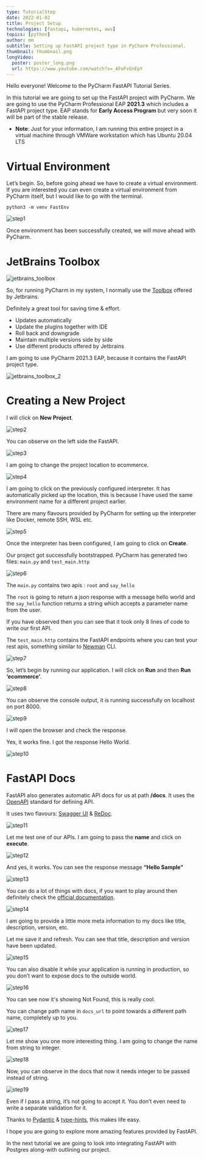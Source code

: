 ```yaml
---
type: TutorialStep
date: 2022-01-02
title: Project Setup
technologies: [fastapi, kubernetes, aws]
topics: [python]
author: mm
subtitle: Setting up FastAPI project type in PyCharm Professional.
thumbnail: thumbnail.png
longVideo:
  poster: poster_long.png
  url: https://www.youtube.com/watch?v=_AFwFvGnEpY
---
```


Hello everyone! Welcome to the PyCharm FastAPI Tutorial Series.

In this tutorial we are going to set up the FastAPI project with PyCharm. We are
going to use the PyCharm Professional EAP **2021.3** which includes a FastAPI project type. EAP stands
for **Early Access Program** but very soon it will be part of the stable release.

* **Note**: Just for your information, I am running this entire project in a virtual machine  through VMWare workstation which has Ubuntu 20.04 LTS


# Virtual Environment

Let’s begin. So, before going ahead we have to create a virtual environment. 
If you are interested you can even create a virtual environment from PyCharm itself, but I 
would like to go with the terminal.

```
python3 -m venv FastEnv
```

![step1](./steps/step1.png)


Once environment has been successfully created, we will move ahead with PyCharm.


# JetBrains Toolbox

![jetbrains_toolbox](./images/toolbox.png)

So, for running PyCharm in my system, I normally use 
the [Toolbox](https://www.jetbrains.com/toolbox-app/) offered by Jetbrains.

Definitely a great tool for saving time & effort.


- Updates automatically
- Update the plugins together with IDE
- Roll back and downgrade
- Maintain multiple versions side by side
- Use different products offered by Jetbrains


I am going to use PyCharm 2021.3 EAP, because it contains the FastAPI project type.

![jetbrains_toolbox_2](./images/toolbox-2.png)


# Creating a New Project

I will click on **New Project**.

![step2](./steps/step2.png)

You can observe on the left side the FastAPI. 

![step3](./steps/step3.png)

I am going to change the project location to ecommerce.

![step4](./steps/step4.png)

I am going to click on the previously configured interpreter. It has automatically 
picked up the location, this is because I have used the same environment name for
a different project earlier.

There are many flavours provided by PyCharm for setting up
the interpreter like Docker, remote SSH, WSL etc.

![step5](./steps/step5.png)

Once the interpreter has been configured, I am going to click on **Create**.

Our project got successfully bootstrapped. PyCharm has generated two files:  ```main.py``` and ```test_main.http```

![step6](./steps/step6.png)


The ```main.py``` contains two apis : ```root``` and ```say_hello``` 

The ```root``` is going to return a json response with a message
hello world and the ```say_hello``` function returns a string 
which accepts a parameter name from the user.

If you have observed then you can see that it took only 8 lines of code to write our first API.

The ```test_main.http``` contains the FastAPI endpoints where you can test your rest apis, 
something similar to [Newman](https://github.com/postmanlabs/newman) CLI. 

![step7](./steps/step7.png)

So, let’s begin by running our application. I will click on **Run** and then **Run ‘ecommerce’**.

![step8](./steps/step8.png)

You can observe the console output, it is running successfully on localhost on port 8000.

![step9](./steps/step9.png)

I will open the browser and check the response.

Yes, it works fine. I got the response Hello World.

![step10](./steps/step10.png)

# FastAPI Docs

FastAPI also generates automatic API docs for us at path **/docs**. It uses
the [OpenAPI](https://www.openapis.org/) standard for defining API. 

It uses two flavours: [Swagger UI](https://swagger.io/tools/swagger-ui/) & 
[ReDoc](https://github.com/Redocly/redoc).

![step11](./steps/step11.png)

Let me test one of our APIs. I am going to pass the **name** and click on **execute**.


![step12](./steps/step12.png)

And yes, it works. You can see the response message **“Hello Sample”**

![step13](./steps/step13.png)

You can do a lot of things with docs, if you want to play around then definitely 
check the [official documentation](https://fastapi.tiangolo.com/).


![step14](./steps/step14.png)

I am going to provide a little more meta information to my docs like 
title, description, version, etc.

Let me save it and refresh. You can see that title, description and version
have been updated.

![step15](./steps/step15.png)

You can also disable it while your application is running in production, so you don’t want to 
expose docs to the outside world.

![step16](./steps/step16.png)

You can see now it's showing Not Found, this is really cool. 

You can change path name in ```docs_url``` to point towards a 
different path name, completely up to you.

![step17](./steps/step17.png)

Let me show you one more interesting thing. I am going to change the name from string to integer. 

![step18](./steps/step18.png)

Now, you can observe in the docs that now it needs integer to be passed instead of string.

![step19](./steps/step19.png)

Even if I pass a string, it’s not going to accept it. You don’t even
need to write a separate validation for it. 

Thanks to [Pydantic](https://pydantic-docs.helpmanual.io/) & 
[type-hints](https://docs.python.org/3/library/typing.html), this makes life easy.

I hope you are going to explore more amazing features provided by FastAPI. 

In the next tutorial we are going to look into integrating FastAPI with 
Postgres along-with outlining our project.



